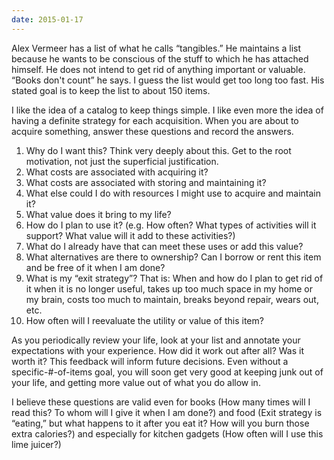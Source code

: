 ```yaml
---
date: 2015-01-17
---
```


Alex Vermeer has a list of what he calls “tangibles.”  He maintains a list because he wants to be conscious of the stuff to which he has attached himself. He does not intend to get rid of anything important or valuable. “Books don't count” he says. I guess the list would get too long too fast. His stated goal is to keep the list to about 150 items.

I like the idea of a catalog to keep things simple. I like even more the idea of having a definite strategy for each acquisition. When you are about to acquire something, answer these questions and record the answers.

  1. Why do I want this? Think very deeply about this. Get to the root motivation, not just the superficial justification.
  2. What costs are associated with acquiring it?
  3. What costs are associated with storing and maintaining it?
  4. What else could I do with resources I might use to acquire and maintain it?
  5. What value does it bring to my life?
  6. How do I plan to use it? (e.g. How often? What types of activities will it support? What value will it add to these activities?)
  7. What do I already have that can meet these uses or add this value?
  8. What alternatives are there to ownership? Can I borrow or rent this item and be free of it when I am done?
  9. What is my “exit strategy”? That is: When and how do I plan to get rid of it when it is no longer useful, takes up too much space in my home or my brain, costs too much to maintain, breaks beyond repair, wears out, etc.
  10. How often will I reevaluate the utility or value of this item?

As you periodically review your life, look at your list and annotate your expectations with your experience. How did it work out after all? Was it worth it? This feedback will inform future decisions.  Even without a specific-#-of-items goal, you will soon get very good at keeping junk out of your life, and getting more value out of what you do allow in. 

I believe these questions are valid even for books (How many times will I read this? To whom will I give it when I am done?) and food (Exit strategy is “eating,” but what happens to it after you eat it? How will you burn those extra calories?) and especially for kitchen gadgets (How often will I use this lime juicer?)
